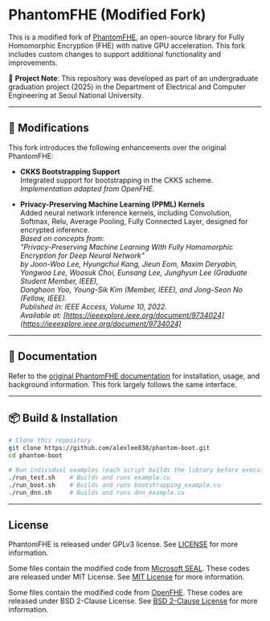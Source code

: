 # PhantomFHE (Modified Fork)

This is a modified fork of [PhantomFHE](https://github.com/encryptorion-lab/phantom-fhe), an open-source library for Fully Homomorphic Encryption (FHE) with native GPU acceleration. This fork includes custom changes to support additional functionality and improvements.

📘 **Project Note**: This repository was developed as part of an undergraduate graduation project (2025) in the Department of Electrical and Computer Engineering at Seoul National University.

---

## 🔧 Modifications

This fork introduces the following enhancements over the original PhantomFHE:

- **CKKS Bootstrapping Support**  
  Integrated support for bootstrapping in the CKKS scheme.  
  *Implementation adapted from OpenFHE.*

- **Privacy-Preserving Machine Learning (PPML) Kernels**  
  Added neural network inference kernels, including Convolution, Softmax, Relu, Average Pooling, Fully Connected Layer, designed for encrypted inference.  
  *Based on concepts from:  
  "Privacy-Preserving Machine Learning With Fully Homomorphic Encryption for Deep Neural Network"  
  by Joon-Woo Lee, Hyungchul Kang, Jieun Eom, Maxim Deryabin, Yongwoo Lee, Woosuk Choi, Eunsang Lee, Junghyun Lee (Graduate Student Member, IEEE),  
  Donghoon Yoo, Young-Sik Kim (Member, IEEE), and Jong-Seon No (Fellow, IEEE).  
  Published in: IEEE Access, Volume 10, 2022.  
  Available at: [https://ieeexplore.ieee.org/document/9734024](https://ieeexplore.ieee.org/document/9734024)*


---

## 📄 Documentation

Refer to the [original PhantomFHE documentation](https://encryptorion-lab.gitbook.io/phantom-fhe/) for installation, usage, and background information. This fork largely follows the same interface.

---

## 📦 Build & Installation

```bash
# Clone this repository
git clone https://github.com/alexlee838/phantom-boot.git
cd phantom-boot

# Run individual examples (each script builds the library before execution)
./run_test.sh    # Builds and runs example.cu
./run_boot.sh    # Builds and runs bootstrapping_example.cu
./run_dnn.sh     # Builds and runs dnn_example.cu
```
---

## License

PhantomFHE is released under GPLv3 license. See [LICENSE](LICENSE) for more information.

Some files contain the modified code from [Microsoft SEAL](https://github.com/microsoft/SEAL). These codes are released
under MIT License. See [MIT License](https://github.com/microsoft/SEAL/blob/main/LICENSE) for more information.

Some files contain the modified code from [OpenFHE](https://github.com/openfheorg/openfhe-development). These codes are
released under BSD 2-Clause License.
See [BSD 2-Clause License](https://github.com/openfheorg/openfhe-development/blob/main/LICENSE) for more information.

